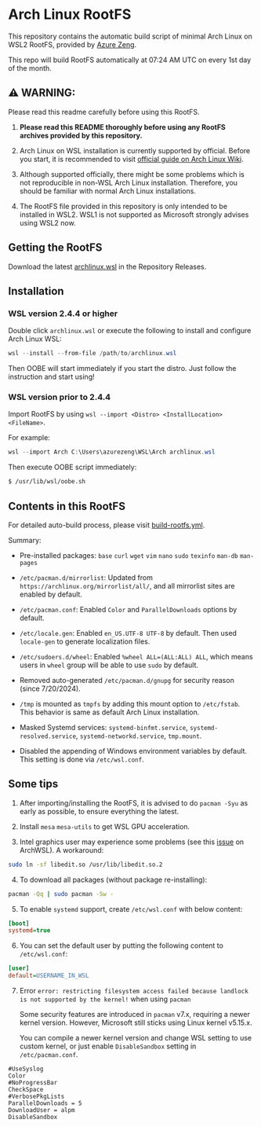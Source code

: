# Arch Linux RootFS

This repository contains the automatic build script of minimal Arch Linux on WSL2 RootFS, provided by [Azure Zeng](https://azw.is-a.dev/).

This repo will build RootFS automatically at 07:24 AM UTC on every 1st day of the month.

## ⚠️ WARNING:

Please read this readme carefully before using this RootFS.

1. **Please read this README thoroughly before using any RootFS archives provided by this repository.**

2. Arch Linux on WSL installation is currently supported by official. Before you start, it is recommended to visit [official guide on Arch Linux Wiki](https://wiki.archlinux.org/title/Install_Arch_Linux_on_WSL).

3. Although supported officially, there might be some problems which is not reproducible in non-WSL Arch Linux installation. Therefore, you should be familiar with normal Arch Linux installations.

4. The RootFS file provided in this repository is only intended to be installed in WSL2. WSL1 is not supported as Microsoft strongly advises using WSL2 now.

## Getting the RootFS

Download the latest [archlinux.wsl](https://github.com/AzureZeng/wsl-arch-rootfs/releases/latest) in the Repository Releases.

## Installation

### WSL version 2.4.4 or higher

Double click `archlinux.wsl` or execute the following to install and configure Arch Linux WSL:

```powershell
wsl --install --from-file /path/to/archlinux.wsl
```

Then OOBE will start immediately if you start the distro. Just follow the instruction and start using!

### WSL version prior to 2.4.4

Import RootFS by using `wsl --import <Distro> <InstallLocation> <FileName>`.

For example:

```powershell
wsl --import Arch C:\Users\azurezeng\WSL\Arch archlinux.wsl
```

Then execute OOBE script immediately:

```bash
$ /usr/lib/wsl/oobe.sh
```

## Contents in this RootFS

For detailed auto-build process, please visit [build-rootfs.yml](https://github.com/AzureZeng/wsl-arch-rootfs/blob/main/.github/workflows/build-rootfs.yml).

Summary:

* Pre-installed packages: `base` `curl` `wget` `vim` `nano` `sudo` `texinfo` `man-db` `man-pages`

* `/etc/pacman.d/mirrorlist`: Updated from `https://archlinux.org/mirrorlist/all/`, and all mirrorlist sites are enabled by default.

* `/etc/pacman.conf`: Enabled `Color` and `ParallelDownloads` options by default.

* `/etc/locale.gen`: Enabled `en_US.UTF-8 UTF-8` by default. Then used `locale-gen` to generate localization files.

* `/etc/sudoers.d/wheel`: Enabled `%wheel ALL=(ALL:ALL) ALL`, which means users in `wheel` group will be able to use `sudo` by default.

* Removed auto-generated `/etc/pacman.d/gnupg` for security reason (since 7/20/2024).

* `/tmp` is mounted as `tmpfs` by adding this mount option to `/etc/fstab`. This behavior is same as default Arch Linux installation.

* Masked Systemd services: `systemd-binfmt.service`, `systemd-resolved.service`, `systemd-networkd.service`, `tmp.mount`.

* Disabled the appending of Windows environment variables by default. This setting is done via `/etc/wsl.conf`.

## Some tips

1. After importing/installing the RootFS, it is advised to do `pacman -Syu` as early as possible, to ensure everything the latest.

2. Install `mesa` `mesa-utils` to get WSL GPU acceleration. 

3. Intel graphics user may experience some problems (see this [issue](https://github.com/yuk7/ArchWSL/issues/308) on ArchWSL). A workaround:

```bash
sudo ln -sf libedit.so /usr/lib/libedit.so.2
```

4. To download all packages (without package re-installing):

```bash
pacman -Qq | sudo pacman -Sw -
```

5. To enable `systemd` support, create `/etc/wsl.conf` with below content:

```ini
[boot]
systemd=true
```

6. You can set the default user by putting the following content to `/etc/wsl.conf`:

```ini
[user]
default=USERNAME_IN_WSL
```

7. Error `error: restricting filesystem access failed because landlock is not supported by the kernel!` when using `pacman`

   Some security features are introduced in `pacman` v7.x, requiring a newer kernel version. However, Microsoft still sticks using Linux kernel v5.15.x.

   You can compile a newer kernel version and change WSL setting to use custom kernel, or just enable `DisableSandbox` setting in `/etc/pacman.conf`.

```
#UseSyslog
Color
#NoProgressBar
CheckSpace
#VerbosePkgLists
ParallelDownloads = 5
DownloadUser = alpm
DisableSandbox
```
